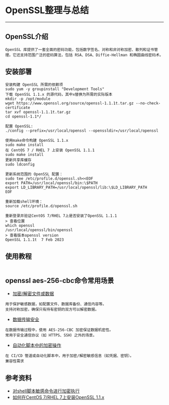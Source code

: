 
# OpenSSL整理与总结

---

## OpenSSL介绍
```.text
OpenSSL 库提供了一套全面的密码功能，包括数字签名、对称和非对称加密、散列和证书管理。它还支持范围广泛的密码算法，包括 RSA、DSA、Diffie-Hellman 和椭圆曲线密码术。
```

## 安装部署
```.text
安装构建 OpenSSL 所需的依赖项
sudo yum -y groupinstall "Development Tools"
下载 OpenSSL 1.1.x 的源代码，其中x替换为所需的实际版本
mkdir -p /opt/module
wget https://www.openssl.org/source/openssl-1.1.1t.tar.gz --no-check-certificate
tar xvf openssl-1.1.1t.tar.gz
cd openssl-1.1*/

配置 OpenSSL:
./config --prefix=/usr/local/openssl --openssldir=/usr/local/openssl

使用make命令构建 OpenSSL 1.1.x
sudo make install
在 CentOS 7 / RHEL 7 上安装 OpenSSL 1.1.1
sudo make install
更新共享库缓存
sudo ldconfig

更新系统范围的 OpenSSL 配置：
sudo tee /etc/profile.d/openssl.sh<<EOF
export PATH=/usr/local/openssl/bin:\$PATH
export LD_LIBRARY_PATH=/usr/local/openssl/lib:\$LD_LIBRARY_PATH
EOF

重新加载shell环境：
source /etc/profile.d/openssl.sh

重新登录并验证CentOS 7/RHEL 7上是否安装了OpenSSL 1.1.1
> 查看位置
which openssl
/usr/local/openssl/bin/openssl
> 查看版本openssl version
OpenSSL 1.1.1t  7 Feb 2023
```

## 使用教程
```.text

```



## openssl aes-256-cbc命令常用场景
- [加密/解密文件或数据]()
```.text
用于保护敏感数据，如配置文件、数据库备份、通信内容等。
支持对称加密，确保只有持有密钥的双方可以解密数据。
```
- [数据传输安全]()
```.text
在数据传输过程中，使用 AES-256-CBC 加密保证数据机密性。
常用于安全通信协议（如 HTTPS、SSH）之外的场景。
```
- [自动化脚本中的加密操作]()
```.text
在 CI/CD 管道或自动化脚本中，用于加密/解密敏感信息（如凭据、密钥）。
兼容性需求
```









## 参考资料
- [对shell脚本敏感命令进行加密执行](https://blog.csdn.net/unbuntu_luo/article/details/146467541)
- [如何在CentOS 7/RHEL 7上安装OpenSSL 1.1.x](https://blog.csdn.net/frenzytechai/article/details/131264516)











